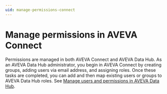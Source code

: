 ```yaml
---
uid: manage-permissions-connect
---
```


# Manage permissions in AVEVA Connect

Permissions are managed in both AVEVA Connect and AVEVA Data Hub. As an AVEVA Data Hub administrator, you begin in AVEVA Connect by creating groups, adding users via email address, and assigning roles. Once these tasks are completed, you can add and then map existing users or groups to AVEVA Data Hub roles. See [Manage users and permissions in AVEVA Data Hub](xref:lpsetupADH).
